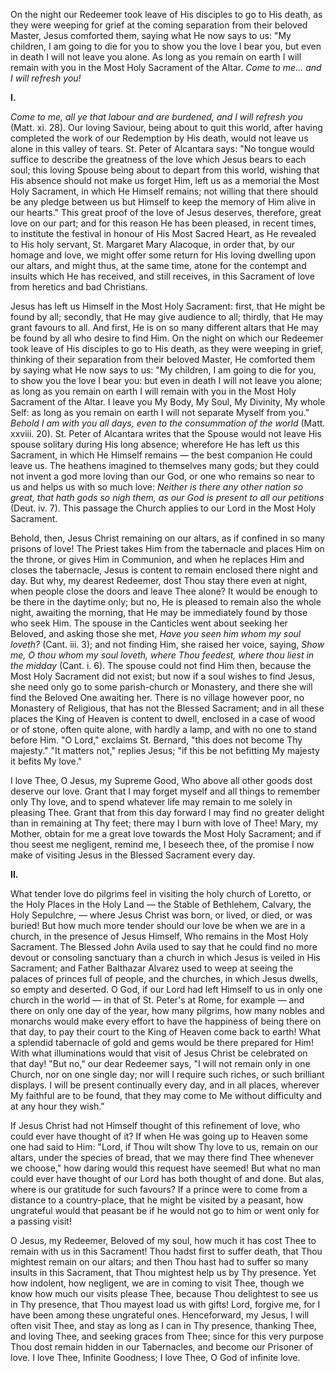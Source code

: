 
On the night our Redeemer took leave of His disciples to go to His death, as they were weeping for grief at the coming separation from their beloved Master, Jesus comforted them, saying what He now says to us: \"My children, I am going to die for you to show you the love I bear you, but even in death I will not leave you alone. As long as you remain on earth I will remain with you in the Most Holy Sacrament of the Altar. *Come to me... and I will refresh you!*

**I\.**

*Come to me, all ye that labour and are burdened, and I will refresh you* (Matt. xi. 28). Our loving Saviour, being about to quit this world, after having completed the work of our Redemption by His death, would not leave us alone in this valley of tears. St. Peter of Alcantara says: \"No tongue would suffice to describe the greatness of the love which Jesus bears to each soul; this loving Spouse being about to depart from this world, wishing that His absence should not make us forget Him, left us as a memorial the Most Holy Sacrament, in which He Himself remains; not willing that there should be any pledge between us but Himself to keep the memory of Him alive in our hearts.\" This great proof of the love of Jesus deserves, therefore, great love on our part; and for this reason He has been pleased, in recent times, to institute the festival in honour of His Most Sacred Heart, as He revealed to His holy servant, St. Margaret Mary Alacoque, in order that, by our homage and love, we might offer some return for His loving dwelling upon our altars, and might thus, at the same time, atone for the contempt and insults which He has received, and still receives, in this Sacrament of love from heretics and bad Christians.

Jesus has left us Himself in the Most Holy Sacrament: first, that He might be found by all; secondly, that He may give audience to all; thirdly, that He may grant favours to all. And first, He is on so many different altars that He may be found by all who desire to find Him. On the night on which our Redeemer took leave of His disciples to go to His death, as they were weeping in grief, thinking of their separation from their beloved Master, He comforted them by saying what He now says to us: \"My children, I am going to die for you, to show you the love I bear you: but even in death I will not leave you alone; as long as you remain on earth I will remain with you in the Most Holy Sacrament of the Altar. I leave you My Body, My Soul, My Divinity, My whole Self: as long as you remain on earth I will not separate Myself from you.\" *Behold I am with you all days, even to the consummation of the world* (Matt. xxviii. 20). St. Peter of Alcantara writes that the Spouse would not leave His spouse solitary during His long absence; wherefore He has left us this Sacrament, in which He Himself remains — the best companion He could leave us. The heathens imagined to themselves many gods; but they could not invent a god more loving than our God, or one who remains so near to us and helps us with so much love: *Neither is there any other nation so great, that hath gods so nigh them, as our God is present to all our petitions* (Deut. iv. 7). This passage the Church applies to our Lord in the Most Holy Sacrament.

Behold, then, Jesus Christ remaining on our altars, as if confined in so many prisons of love! The Priest takes Him from the tabernacle and places Him on the throne, or gives Him in Communion, and when he replaces Him and closes the tabernacle, Jesus is content to remain enclosed there night and day. But why, my dearest Redeemer, dost Thou stay there even at night, when people close the doors and leave Thee alone? It would be enough to be there in the daytime only; but no, He is pleased to remain also the whole night, awaiting the morning, that He may be immediately found by those who seek Him. The spouse in the Canticles went about seeking her Beloved, and asking those she met, *Have you seen him whom my soul loveth?* (Cant. iii. 3); and not finding Him, she raised her voice, saying, *Show me, O thou whom my soul loveth, where Thou feedest, where thou liest in the midday* (Cant. i. 6). The spouse could not find Him then, because the Most Holy Sacrament did not exist; but now if a soul wishes to find Jesus, she need only go to some parish-church or Monastery, and there she will find the Beloved One awaiting her. There is no village however poor, no Monastery of Religious, that has not the Blessed Sacrament; and in all these places the King of Heaven is content to dwell, enclosed in a case of wood or of stone, often quite alone, with hardly a lamp, and with no one to stand before Him. \"O Lord,\" exclaims St. Bernard, \"this does not become Thy majesty.\" \"It matters not,\" replies Jesus; \"if this be not befitting My majesty it befits My love.\"

I love Thee, O Jesus, my Supreme Good, Who above all other goods dost deserve our love. Grant that I may forget myself and all things to remember only Thy love, and to spend whatever life may remain to me solely in pleasing Thee. Grant that from this day forward I may find no greater delight than in remaining at Thy feet; there may I burn with love of Thee! Mary, my Mother, obtain for me a great love towards the Most Holy Sacrament; and if thou seest me negligent, remind me, I beseech thee, of the promise I now make of visiting Jesus in the Blessed Sacrament every day.

**II\.**

What tender love do pilgrims feel in visiting the holy church of Loretto, or the Holy Places in the Holy Land — the Stable of Bethlehem, Calvary, the Holy Sepulchre, — where Jesus Christ was born, or lived, or died, or was buried! But how much more tender should our love be when we are in a church, in the presence of Jesus Himself, Who remains in the Most Holy Sacrament. The Blessed John Avila used to say that he could find no more devout or consoling sanctuary than a church in which Jesus is veiled in His Sacrament; and Father Balthazar Alvarez used to weep at seeing the palaces of princes full of people, and the churches, in which Jesus dwells, so empty and deserted. O God, if our Lord had left Himself to us in only one church in the world — in that of St. Peter\'s at Rome, for example — and there on only one day of the year, how many pilgrims, how many nobles and monarchs would make every effort to have the happiness of being there on that day, to pay their court to the King of Heaven come back to earth! What a splendid tabernacle of gold and gems would be there prepared for Him! With what illuminations would that visit of Jesus Christ be celebrated on that day! \"But no,\" our dear Redeemer says, \"I will not remain only in one Church, nor on one single day; nor will I require such riches, or such brilliant displays. I will be present continually every day, and in all places, wherever My faithful are to be found, that they may come to Me without difficulty and at any hour they wish.\"

If Jesus Christ had not Himself thought of this refinement of love, who could ever have thought of it? If when He was going up to Heaven some one had said to Him: \"Lord, if Thou wilt show Thy love to us, remain on our altars, under the species of bread, that we may there find Thee whenever we choose,\" how daring would this request have seemed! But what no man could ever have thought of our Lord has both thought of and done. But alas, where is our gratitude for such favours? If a prince were to come from a distance to a country-place, that he might be visited by a peasant, how ungrateful would that peasant be if he would not go to him or went only for a passing visit!

O Jesus, my Redeemer, Beloved of my soul, how much it has cost Thee to remain with us in this Sacrament! Thou hadst first to suffer death, that Thou mightest remain on our altars; and then Thou hast had to suffer so many insults in this Sacrament, that Thou mightest help us by Thy presence. Yet how indolent, how negligent, we are in coming to visit Thee, though we know how much our visits please Thee, because Thou delightest to see us in Thy presence, that Thou mayest load us with gifts! Lord, forgive me, for I have been among these ungrateful ones. Henceforward, my Jesus, I will often visit Thee, and stay as long as I can in Thy presence, thanking Thee, and loving Thee, and seeking graces from Thee; since for this very purpose Thou dost remain hidden in our Tabernacles, and become our Prisoner of love. I love Thee, Infinite Goodness; I love Thee, O God of infinite love.

